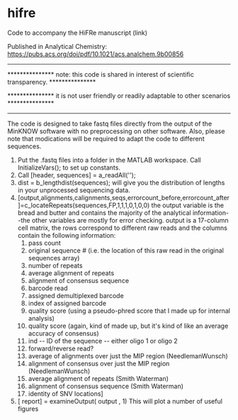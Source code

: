 # hifre
Code to accompany the HiFRe manuscript (link)

Published in Analytical Chemistry: https://pubs.acs.org/doi/pdf/10.1021/acs.analchem.9b00856

*****************************************************************************************************
***************   note: this code is shared in interest of scientific transparency.   ***************

***************    it is not user friendly or readily adaptable to other scenarios    ***************

*****************************************************************************************************


The code is designed to take fastq files directly from the output of the MinKNOW software with no preprocessing on other software. Also, please note that modications will be required to adapt the code to different sequences.

1. Put the .fastq files into a folder in the MATLAB workspace. Call InitializeVars(); to set up constants.
2. Call [header, sequences] = a_readAll('<your folder name>'); 
3. dist = b_lengthdist(sequences); will give you the distribution of lengths in your unprocessed sequencing data.
4. [output,alignments,calignments,seqs,errorcount_before,errorcount_after]=c_locateRepeats(sequences,FP,1,1,1,0,1,0,0)
  the output variable is the bread and butter and contains the majority of the analytical information--the other variables are mostly for error checking.
  output is a 17-column cell matrix, the rows correspond to different raw reads and the columns contain the following information: 
      1. pass count
      2. original sequence # (i.e. the location of this raw read in the original sequences array)
      3. number of repeats
      4. average alignment of repeats
      5. alignment of consensus sequence
      6. barcode read
      7. assigned demultiplexed barcode
      8. index of assigned barcode
      9. quality score (using a pseudo-phred score that I made up for internal analysis)
      10. quality score (again, kind of made up, but it's kind of like an average accuracy of consensus)
      11. ind -- ID of the sequence -- either oligo 1 or oligo 2
      12. forward/reverse read?
      13. average of alignments over just the MIP region (NeedlemanWunsch) 
      14. alignment of consensus over just the MIP region (NeedlemanWunsch)
      15. average alignment of repeats (Smith Waterman)
      16. alignment of consensus sequence (Smith Waterman)
      17. identity of SNV locations]  
5. [ report] = examineOutput( output , 1)
      This will plot a number of useful figures


  
  
